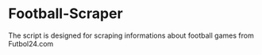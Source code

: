 # Football-Scraper
The script is designed for scraping informations about football games from Futbol24.com
